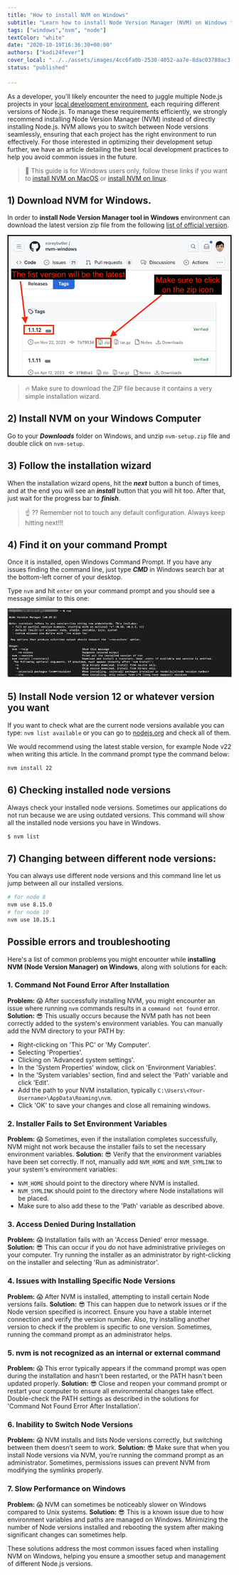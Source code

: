 ```yaml
---
title: "How to install NVM on Windows"
subtitle: "Learn how to install Node Version Manager (NVM) on Windows to manage multiple Node.js versions efficiently."
tags: ["windows","nvm", "node"]
textColor: "white"
date: "2020-10-19T16:36:30+00:00"
authors: ["kodi24fever"]
cover_local: "../../assets/images/4cc6fa0b-2530-4052-aa7e-8dac03788ac3.png"
status: "published"

---
```


As a developer, you'll likely encounter the need to juggle multiple Node.js projects in your [local development environment](https://4geeks.com/lesson/what-is-an-environment-in-programming), each requiring different versions of Node.js. To manage these requirements efficiently, we strongly recommend installing Node Version Manager (NVM) instead of directly installing Node.js. NVM allows you to switch between Node versions seamlessly, ensuring that each project has the right environment to run effectively. For those interested in optimizing their development setup further, we have an article detailing the best local development practices to help you avoid common issues in the future.

> 📝 This guide is for Windows users only, follow these links if you want to [install NVM on MacOS](https://4geeks.com/how-to/install-node-nvm-mac-osx) or [install NVM on linux](https://4geeks.com/how-to/install-nvm-linux).

## 1) Download NVM for Windows.  

In order to **install Node Version Manager tool in Windows** environment can download the latest version zip file from the following [list of official version](https://github.com/coreybutler/nvm-windows/tags).

![](https://github.com/breatheco-de/content/blob/master/src/assets/images/download-nvm-border-compressed.png?raw=true)

> 🔥 Make sure to download the ZIP file because it contains a very simple installation wizard.  

## 2) Install NVM on your Windows Computer

Go to your ***Downloads*** folder on Windows, and unzip ```nvm-setup.zip``` file and double click on ```nvm-setup```.

## 3) Follow the installation wizard

When the installation wizard opens, hit the ***next*** button a bunch of times, and at the end you will see an ***install*** button that you will hit too. After that, just wait for the progress bar to ***finish***.  

> :point_up: ?? Remember not to touch any default configuration. Always keep hitting next!!!

## 4) Find it on your command Prompt

Once it is installed, open Windows Command Prompt. If you have any issues finding the command line, just type ***CMD*** in Windows search bar at the bottom-left corner of your desktop. 

Type `nvm` and hit `enter` on your command prompt and you should see a message similar to this one:

![nvm windows installation success](https://github.com/breatheco-de/content/blob/master/src/assets/images/nvm-installation-success.png?raw=true)

## 5) Install Node version 12 or whatever version you want

If you want to check what are the current node versions available you can type: `nvm list available` or you can go to [nodejs.org](https://nodejs.org/en/about/previous-releases#looking-for-latest-release-of-a-version-branch) and check all of them. 

We would recommend using the latest stable version, for example Node v22 when writing this article. In the command prompt type the command below: 

```bash
nvm install 22
```

## 6) Checking installed node versions

Always check your installed node versions. Sometimes our applications do not run because we are using outdated versions. This command will show all the installed node versions you have in Windows.

```bash
$ nvm list
```
  
## 7) Changing between different node versions:  

You can always use different node versions and this command line let us jump between all our installed versions.  

```bash
# for node 8
nvm use 8.15.0
# for node 10
nvm use 10.15.1
```

## Possible errors and troubleshooting 
 
Here's a list of common problems you might encounter while **installing NVM (Node Version Manager) on Windows**, along with solutions for each:

### 1. **Command Not Found Error After Installation**

**Problem:** 😱 After successfully installing NVM, you might encounter an issue where running `nvm` commands results in a `command not found` error.
**Solution:** 😎 This usually occurs because the NVM path has not been correctly added to the system's environment variables. You can manually add the NVM directory to your PATH by:
   - Right-clicking on 'This PC' or 'My Computer'.
   - Selecting 'Properties'.
   - Clicking on 'Advanced system settings'.
   - In the 'System Properties' window, click on 'Environment Variables'.
   - In the 'System variables' section, find and select the 'Path' variable and click 'Edit'.
   - Add the path to your NVM installation, typically `C:\Users\<Your-Username>\AppData\Roaming\nvm`.
   - Click 'OK' to save your changes and close all remaining windows.

### 2. **Installer Fails to Set Environment Variables**

**Problem:** 😱 Sometimes, even if the installation completes successfully, NVM might not work because the installer fails to set the necessary environment variables.
**Solution:** 😎 Verify that the environment variables have been set correctly. If not, manually add `NVM_HOME` and `NVM_SYMLINK` to your system's environment variables:
   - `NVM_HOME` should point to the directory where NVM is installed.
   - `NVM_SYMLINK` should point to the directory where Node installations will be placed.
   - Make sure to also add these to the 'Path' variable as described above.

### 3. **Access Denied During Installation**

**Problem:** 😱 Installation fails with an 'Access Denied' error message.
**Solution:** 😎 This can occur if you do not have administrative privileges on your computer. Try running the installer as an administrator by right-clicking on the installer and selecting 'Run as administrator'.

### 4. **Issues with Installing Specific Node Versions**

**Problem:** 😱 After NVM is installed, attempting to install certain Node versions fails.
**Solution:** 😎 This can happen due to network issues or if the Node version specified is incorrect. Ensure you have a stable internet connection and verify the version number. Also, try installing another version to check if the problem is specific to one version. Sometimes, running the command prompt as an administrator helps.

### 5. **nvm is not recognized as an internal or external command**

**Problem:** 😱 This error typically appears if the command prompt was open during the installation and hasn’t been restarted, or the PATH hasn't been updated properly.
**Solution:** 😎 Close and reopen your command prompt or restart your computer to ensure all environmental changes take effect. Double-check the PATH settings as described in the solutions for 'Command Not Found Error After Installation'.

### 6. **Inability to Switch Node Versions**

**Problem:** 😱 NVM installs and lists Node versions correctly, but switching between them doesn’t seem to work.
**Solution:** 😎 Make sure that when you install Node versions via NVM, you’re running the command prompt as an administrator. Sometimes, permissions issues can prevent NVM from modifying the symlinks properly.

### 7. **Slow Performance on Windows**

**Problem:** 😱 NVM can sometimes be noticeably slower on Windows compared to Unix systems.
**Solution:** 😎 This is a known issue due to how environment variables and paths are managed on Windows. Minimizing the number of Node versions installed and rebooting the system after making significant changes can sometimes help.

These solutions address the most common issues faced when installing NVM on Windows, helping you ensure a smoother setup and management of different Node.js versions.
